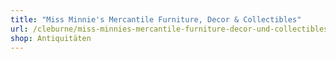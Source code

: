 ```yaml
---
title: "Miss Minnie's Mercantile Furniture, Decor & Collectibles"
url: /cleburne/miss-minnies-mercantile-furniture-decor-und-collectibles/
shop: Antiquitäten
---
```

